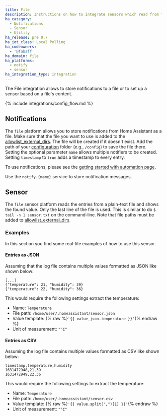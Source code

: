 ```yaml
---
title: File
description: Instructions on how to integrate sensors which read from files into Home Assistant.
ha_category:
  - Notifications
  - Sensor
  - Utility
ha_release: pre 0.7
ha_iot_class: Local Polling
ha_codeowners:
  - '@fabaff'
ha_domain: file
ha_platforms:
  - notify
  - sensor
ha_integration_type: integration
---
```


The File integration allows to store notifications to a file or to set up a sensor based on a file's content.

{% include integrations/config_flow.md %}

## Notifications

The `file` platform allows you to store notifications from Home Assistant as a file. Make sure that the file you want to use is added to the [allowlist_external_dirs](https://www.home-assistant.io/integrations/homeassistant/#allowlist_external_dirs). The file will be created if it doesn't exist. Add the path of your [configuration](/docs/configuration/) folder (e.g., `/config`) to save the file there. Setting the optional parameter `name` allows multiple notifiers to be created. Setting `timestamp` to `true` adds a timestamp to every entry.

To use notifications, please see the [getting started with automation page](/getting-started/automation/).

Use the `notify.{name}` service to store notification messages.

## Sensor

The `file` sensor platform reads the entries from a plain-text file and shows the found value. Only the last line of the file is used. This is similar to do `$ tail -n 1 sensor.txt` on the command-line. Note that file paths must be added to [allowlist_external_dirs](/integrations/homeassistant/#allowlist_external_dirs).

### Examples

In this section you find some real-life examples of how to use this sensor.

#### Entries as JSON

Assuming that the log file contains multiple values formatted as JSON like shown below:

```text
[...]
{"temperature": 21, "humidity": 39}
{"temperature": 22, "humidity": 36}
```

This would require the following settings extract the temperature:

- Name: `Temperature`
- File path: `/home/user/.homeassistant/sensor.json`
- Value template: {% raw %}`'{{ value_json.temperature }}'`{% endraw %}
- Unit of measurement: `"°C"`

#### Entries as CSV

Assuming the log file contains multiple values formatted as CSV like shown below:

```text
timestamp,temperature,humidity
1631472948,21,39
1631472949,22,36
```

This would require the following settings to extract the temperature:

- Name: `Temperature`
- File path: `/home/user/.homeassistant/sensor.csv`
- Value template: {% raw %}`'{{ value.split(",")[1] }}'`{% endraw %}
- Unit of measurement: `"°C"`
